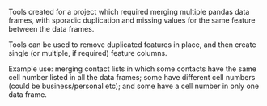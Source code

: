 Tools created for a project which required merging multiple pandas data frames, with sporadic duplication and missing values for the same feature between the data frames. 

Tools can be used to remove duplicated features in place, and then create single (or multiple, if required) feature columns.

Example use: merging contact lists in which some contacts have the same cell number listed in all the data frames; some have different cell numbers (could be business/personal etc); and some have a cell number in only one data frame.
